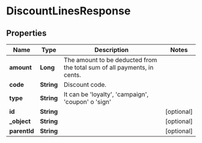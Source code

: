 

# DiscountLinesResponse


## Properties

| Name | Type | Description | Notes |
|------------ | ------------- | ------------- | -------------|
|**amount** | **Long** | The amount to be deducted from the total sum of all payments, in cents. |  |
|**code** | **String** | Discount code. |  |
|**type** | **String** | It can be &#39;loyalty&#39;, &#39;campaign&#39;, &#39;coupon&#39; o &#39;sign&#39; |  |
|**id** | **String** |  |  [optional] |
|**_object** | **String** |  |  [optional] |
|**parentId** | **String** |  |  [optional] |



